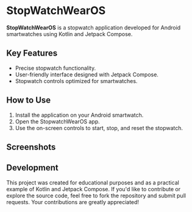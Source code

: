 # StopWatchWearOS

**StopWatchWearOS** is a stopwatch application developed for Android smartwatches using Kotlin and Jetpack Compose.

## Key Features

- Precise stopwatch functionality.
- User-friendly interface designed with Jetpack Compose.
- Stopwatch controls optimized for smartwatches.

## How to Use

1. Install the application on your Android smartwatch.
2. Open the StopwatchWearOS app.
3. Use the on-screen controls to start, stop, and reset the stopwatch.

## Screenshots

## Development

This project was created for educational purposes and as a practical example of Kotlin and Jetpack Compose. If you'd like to contribute or explore the source code, feel free to fork the repository and submit pull requests. Your contributions are greatly appreciated!
